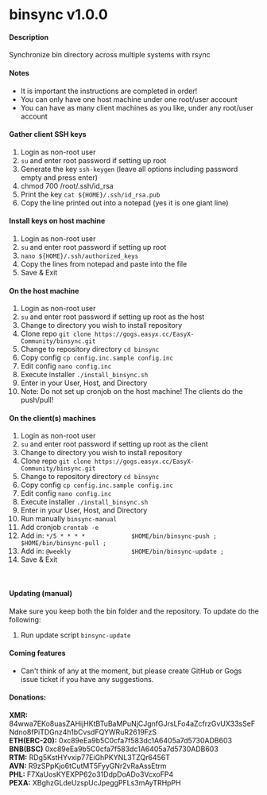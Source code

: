 # binsync v1.0.0

#### Description
Synchronize bin directory across multiple systems with rsync

#### Notes
- It is important the instructions are completed in order!
- You can only have one host machine under one root/user account
- You can have as many client machines as you like, under any root/user account

#### Gather client SSH keys
1. Login as non-root user
2. `su` and enter root password if setting up root
3. Generate the key `ssh-keygen` (leave all options including password empty and press enter)
4. chmod 700 /root/.ssh/id_rsa
4. Print the key `cat ${HOME}/.ssh/id_rsa.pub`
5. Copy the line printed out into a notepad (yes it is one giant line)

#### Install keys on host machine
1. Login as non-root user
2. `su` and enter root password if setting up root
3. `nano ${HOME}/.ssh/authorized_keys`
4. Copy the lines from notepad and paste into the file
5. Save & Exit

#### On the host machine
1. Login as non-root user
2. `su` and enter root password if setting up root as the host
3. Change to directory you wish to install repository
4. Clone repo `git clone https://gogs.easyx.cc/EasyX-Community/binsync.git`
5. Change to repository directory `cd binsync`
6. Copy config `cp config.inc.sample config.inc`
7. Edit config `nano config.inc`
8. Execute installer `./install_binsync.sh`
9. Enter in your User, Host, and Directory
10. Note: Do not set up cronjob on the host machine! The clients do the push/pull!

#### On the client(s) machines
1. Login as non-root user
2. `su` and enter root password if setting up root as the client
3. Change to directory you wish to install repository
4. Clone repo `git clone https://gogs.easyx.cc/EasyX-Community/binsync.git`
5. Change to repository directory `cd binsync`
6. Copy config `cp config.inc.sample config.inc`
7. Edit config `nano config.inc`
8. Execute installer `./install_binsync.sh`
9. Enter in your User, Host, and Directory
10. Run manually `binsync-manual`
11. Add cronjob `crontab -e`
12. Add in: `*/5 * * * *             $HOME/bin/binsync-push ; $HOME/bin/binsync-pull ;`
12. Add in: `@weekly                 $HOME/bin/binsync-update ;`
13. Save & Exit<br />
<br />

#### Updating (manual)
Make sure you keep both the bin folder and the repository. To update do the following:
1. Run update script `binsync-update`

#### Coming features
- Can't think of any at the moment, but please create GitHub or Gogs issue ticket if you have any suggestions.

#### Donations:
**XMR:** 84wwa7EKo8uasZAHijHKtBTuBaMPuNjCJgnfGJrsLFo4aZcfrzGvUX33sSeFNdno8fPiTDGnz4h1bCvsdFQYWRuR2619FzS <br />
**ETH(ERC-20):** 0xc89eEa9b5C0cfa7f583dc1A6405a7d5730ADB603 <br />
**BNB(BSC)** 0xc89eEa9b5C0cfa7f583dc1A6405a7d5730ADB603 <br />
**RTM:** RDg5KstHYvxip77EiGhPKYNL3TZQr6456T <br />
**AVN:** R9zSPpKjo6tCutMT5FyyGNr2vRaAssEtrm <br />
**PHL:** F7XaUosKYEXPP62o31DdpDoADo3VcxoFP4 <br />
**PEXA:** XBghzGLdeUzspUcJpeggPFLs3mAyTRHpPH <br />

